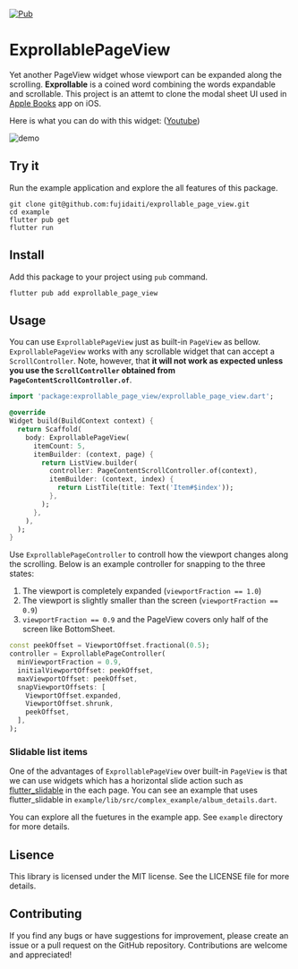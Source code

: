 [![Pub](https://img.shields.io/pub/v/exprollable_page_view.svg?logo=flutter&color=blue&style=flat-square)](https://pub.dev/packages/exprollable_page_view)

# ExprollablePageView

Yet another PageView widget whose viewport can be expanded along the scrolling. **Exprollable** is a coined word combining the words expandable and scrollable. This project is an attemt to clone the modal sheet UI used in [Apple Books](https://www.apple.com/jp/apple-books/) app on iOS.

Here is what you can do with this widget: ([Youtube](https://youtube.com/shorts/L5xxO24UEzc?feature=share))

![demo](https://user-images.githubusercontent.com/68946713/231328800-03038dc6-19e8-4c7c-933b-7e7436ba6619.gif)


## Try it

Run the example application and explore the all features of this package.

```shell
git clone git@github.com:fujidaiti/exprollable_page_view.git
cd example
flutter pub get
flutter run
```

## Install

Add this package to your project using `pub` command.

```shell
flutter pub add exprollable_page_view
```

## Usage

You can use `ExprollablePageView` just as built-in `PageView` as bellow. `ExprollablePageView` works with any scrollable widget that can accept a `ScrollController`. Note, however, that **it will not work as expected unless you use the `ScrollController` obtained from `PageContentScrollController.of`**.

```dart
import 'package:exprollable_page_view/exprollable_page_view.dart';

@override
Widget build(BuildContext context) {
  return Scaffold(
    body: ExprollablePageView(
      itemCount: 5,
      itemBuilder: (context, page) {
        return ListView.builder(
          controller: PageContentScrollController.of(context),
          itemBuilder: (context, index) {
            return ListTile(title: Text('Item#$index'));
          },
        );
      },
    ),
  );
}
```

Use `ExprollablePageController` to controll how the viewport changes along the scrolling. Below is an example controller for snapping to the three states:

1. The viewport is completely expanded (`viewportFraction == 1.0`)
2. The viewport is slightly smaller than the screen (`viewportFraction == 0.9`)
3. `viewportFraction == 0.9` and the PageView covers only half of the screen like BottomSheet.

```dart
const peekOffset = ViewportOffset.fractional(0.5);
controller = ExprollablePageController(
  minViewportFraction = 0.9,
  initialViewportOffset: peekOffset,
  maxViewportOffset: peekOffset,
  snapViewportOffsets: [
    ViewportOffset.expanded,
    ViewportOffset.shrunk,
    peekOffset,
  ],
);
```

### Slidable list items

One of the advantages of `ExprollablePageView` over built-in `PageView` is that we can use widgets which has a horizontal slide action such as [flutter_slidable](https://pub.dev/packages/flutter_slidable) in the each page. You can see an example that uses flutter_slidable in `example/lib/src/complex_example/album_details.dart`.

You can explore all the fuetures in the example app. See `example` directory for more details.

## Lisence

This library is licensed under the MIT license. See the LICENSE file for more details.

## Contributing

If you find any bugs or have suggestions for improvement, please create an issue or a pull request on the GitHub repository. Contributions are welcome and appreciated!
